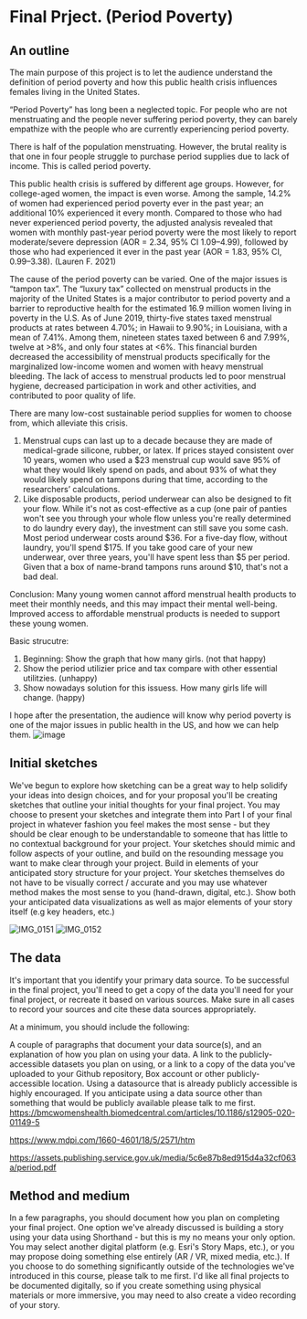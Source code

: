 # Final Prject. (Period Poverty) 

## An outline

The main purpose of this project is to let the audience understand the definition of period poverty and how this public health crisis influences females living in the United States.

“Period Poverty” has long been a neglected topic. For people who are not menstruating and the people never suffering period poverty, they can barely empathize with the people who are currently experiencing period poverty.

There is half of the population menstruating. However, the brutal reality is that one in four people struggle to purchase period supplies due to lack of income. This is called period poverty.

This public health crisis is suffered by different age groups. However, for college-aged women, the impact is even worse. Among the sample, 14.2% of women had experienced period poverty ever in the past year; an additional 10% experienced it every month. Compared to those who had never experienced period poverty, the adjusted analysis revealed that women with monthly past-year period poverty were the most likely to report moderate/severe depression (AOR = 2.34, 95% CI 1.09–4.99), followed by those who had experienced it ever in the past year (AOR = 1.83, 95% CI, 0.99–3.38). (Lauren F. 2021)

The cause of the period poverty can be varied. One of the major issues is “tampon tax”. The “luxury tax” collected on menstrual products in the majority of the United States is a major contributor to period poverty and a barrier to reproductive health for the estimated 16.9 million women living in poverty in the U.S. 
As of June 2019, thirty-five states taxed menstrual products at rates between 4.70%; in Hawaii to 9.90%; in Louisiana, with a mean of 7.41%. Among them, nineteen states taxed between 6 and 7.99%, twelve at >8%, and only four states at <6%. This financial burden decreased the accessibility of menstrual products specifically for the marginalized low-income women and women with heavy menstrual bleeding. The lack of access to menstrual products led to poor menstrual hygiene, decreased participation in work and other activities, and contributed to poor quality of life.

There are many low-cost sustainable period supplies for women to choose from, which alleviate this crisis. 
1. Menstrual cups can last up to a decade because they are made of medical-grade silicone, rubber, or latex. If prices stayed consistent over 10 years, women who used a $23 menstrual cup would save 95% of what they would likely spend on pads, and about 93% of what they would likely spend on tampons during that time, according to the researchers’ calculations.
2. Like disposable products, period underwear can also be designed to fit your flow. While it's not as cost-effective as a cup (one pair of panties won't see you through your whole flow unless you're really determined to do laundry every day), the investment can still save you some cash. Most period underwear costs around $36. For a five-day flow, without laundry, you'll spend $175. If you take good care of your new underwear, over three years, you'll have spent less than $5 per period. Given that a box of name-brand tampons runs around $10, that's not a bad deal. 


Conclusion:
Many young women cannot afford menstrual health products to meet their monthly needs, and this may impact their mental well-being. Improved access to affordable menstrual products is needed to support these young women.


Basic strucutre: 
1. Beginning: Show the graph that how many girls. (not that happy)
2. Show the period utilizier price and tax compare with other essential utilitzies. (unhappy) 
3. Show nowadays solution for this issuess. How many girls life will change. (happy)

I hope after the presentation, the audience will know why period poverty is one of the major issues in public health in the US, and how we can help them.
![image](https://user-images.githubusercontent.com/74167244/153788477-a342a1fe-fed4-46a1-8d25-7d8a75bc8711.png)



## Initial sketches
We've begun to explore how sketching can be a great way to help solidify your ideas into design choices, and for your proposal you'll be creating sketches that outline your initial thoughts for your final project.  You may choose to present your sketches and integrate them into Part I of your final project in whatever fashion you feel makes the most sense - but they should be clear enough to be understandable to someone that has little to no contextual background for your project.  Your sketches should mimic and follow aspects of your outline, and build on the resounding message you want to make clear through your project.  Build in elements of your anticipated story structure for your project.  Your sketches themselves do not have to be visually correct / accurate and you may use whatever method makes the most sense to you (hand-drawn, digital, etc.).   Show both your anticipated data visualizations as well as major elements of your story itself (e.g key headers, etc.)

![IMG_0151](https://user-images.githubusercontent.com/74167244/153729813-8533771a-1004-447b-a700-d65d5d89bdaf.jpg)
![IMG_0152](https://user-images.githubusercontent.com/74167244/153729814-99021304-b022-49c5-ac30-89b9f6b8ba5a.jpg)


## The data

It's important that you identify your primary data source.  To be successful in the final project, you'll need to get a copy of the data you'll need for your final project, or recreate it based on various sources.  Make sure in all cases to record your sources and cite these data sources appropriately. 

At a minimum, you should include the following: 

A couple of paragraphs that document your data source(s), and an explanation of how you plan on using your data. 
A link to the publicly-accessible datasets you plan on using, or a link to a copy of the data you've uploaded to your Github repository, Box account or other publicly-accessible location. Using a datasource that is already publicly accessible is highly encouraged.  If you anticipate using a data source other than something that would be publicly available please talk to me first. 
https://bmcwomenshealth.biomedcentral.com/articles/10.1186/s12905-020-01149-5

https://www.mdpi.com/1660-4601/18/5/2571/htm

https://assets.publishing.service.gov.uk/media/5c6e87b8ed915d4a32cf063a/period.pdf

## Method and medium

In a few paragraphs, you should document how you plan on completing your final project.  One option we've already discussed is building a story using your data using Shorthand - but this is my no means your only option.  You may select another digital platform (e.g. Esri's Story Maps, etc.), or you may propose doing something else entirely (AR / VR, mixed media, etc.).  If you choose to do something significantly outside of the technologies we've introduced in this course, please talk to me first.  I'd like all final projects to be documented digitally, so if you create something using physical materials  or more immersive, you may need to also create a video recording of your story. 

